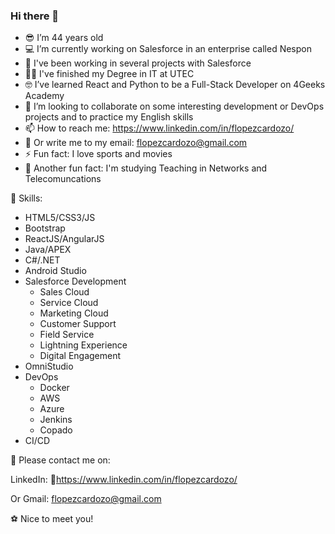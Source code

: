 ### Hi there 👋

- 😎 I’m 44 years old
- 💻 I’m currently working on Salesforce in an enterprise called Nespon
- 🥳 I've been working in several projects with Salesforce
- 👨‍🎓 I've finished my Degree in IT at UTEC
- 🤓 I’ve learned React and Python to be a Full-Stack Developer on 4Geeks Academy
- 👯 I’m looking to collaborate on some interesting development or DevOps projects and to practice my English skills
- 📫 How to reach me: https://www.linkedin.com/in/flopezcardozo/
- 📝 Or write me to my email: flopezcardozo@gmail.com
- ⚡ Fun fact: I love sports and movies
- 🤔 Another fun fact: I'm studying Teaching in Networks and Telecomuncations

🚀 Skills:

- HTML5/CSS3/JS
- Bootstrap
- ReactJS/AngularJS
- Java/APEX
- C#/.NET
- Android Studio
- Salesforce Development
  - Sales Cloud
  - Service Cloud
  - Marketing Cloud
  - Customer Support
  - Field Service
  - Lightning Experience
  - Digital Engagement
- OmniStudio
- DevOps
  - Docker
  - AWS
  - Azure
  - Jenkins
  - Copado
- CI/CD

<!-- Start Actividad Reciente-->

<!-- End Actividad Reciente-->

📲 Please contact me on:

LinkedIn: 🔗https://www.linkedin.com/in/flopezcardozo/

Or Gmail: flopezcardozo@gmail.com

⚽ Nice to meet you!
